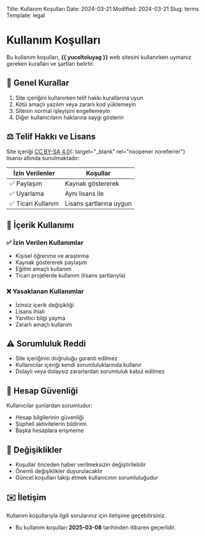 Title: Kullanım Koşulları
Date: 2024-03-21
Modified: 2024-03-21
Slug: terms
Template: legal

# Kullanım Koşulları

Bu kullanım koşulları, **{{ yuceltoluyag }}** web sitesini kullanırken uymanız gereken kuralları ve şartları belirtir.

## 📜 Genel Kurallar

1. Site içeriğini kullanırken telif hakkı kurallarına uyun
2. Kötü amaçlı yazılım veya zararlı kod yüklemeyin
3. Sitenin normal işleyişini engellemeyin
4. Diğer kullanıcıların haklarına saygı gösterin

## ⚖️ Telif Hakkı ve Lisans

Site içeriği [CC BY-SA 4.0](https://creativecommons.org/licenses/by-sa/4.0/){: target="_blank" rel="noopener noreferrer"} lisansı altında sunulmaktadır:

| İzin Verilenler | Koşullar |
|-----------------|----------|
| ✅ Paylaşım | Kaynak göstererek |
| ✅ Uyarlama | Aynı lisans ile |
| ✅ Ticari Kullanım | Lisans şartlarına uygun |

## 🎯 İçerik Kullanımı

### ✅ İzin Verilen Kullanımlar
- Kişisel öğrenme ve araştırma
- Kaynak göstererek paylaşım
- Eğitim amaçlı kullanım
- Ticari projelerde kullanım (lisans şartlarıyla)

### ❌ Yasaklanan Kullanımlar
- İzinsiz içerik değişikliği
- Lisans ihlali
- Yanıltıcı bilgi yayma
- Zararlı amaçlı kullanım

## ⚠️ Sorumluluk Reddi

- Site içeriğinin doğruluğu garanti edilmez
- Kullanıcılar içeriği kendi sorumluluklarında kullanır
- Dolaylı veya dolaysız zararlardan sorumluluk kabul edilmez

## 🔐 Hesap Güvenliği

Kullanıcılar şunlardan sorumludur:

- Hesap bilgilerinin güvenliği
- Şüpheli aktivitelerin bildirimi
- Başka hesaplara erişmeme

## 📝 Değişiklikler

- Koşullar önceden haber verilmeksizin değiştirilebilir
- Önemli değişiklikler duyurulacaktır
- Güncel koşulları takip etmek kullanıcının sorumluluğudur

## ✉️ İletişim

Kullanım koşullarıyla ilgili sorularınız için iletişime geçebilirsiniz.

- Bu kullanım koşulları **2025-03-08** tarihinden itibaren geçerlidir.